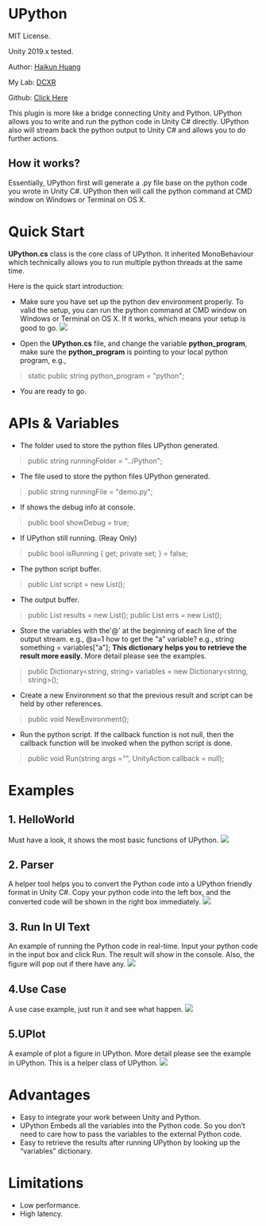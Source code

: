 # UPython
MIT License.

Unity 2019.x tested.

Author: [Haikun Huang](https://quincyhuang.github.io/Webpage/index.html)

My Lab: [DCXR](https://craigyulab.wordpress.com/code/)

Github: [Click Here](https://github.com/quincyhuang/UPython)



This plugin is more like a bridge connecting Unity and Python. UPython allows you to write and run the python code in Unity C# directly. UPython also will stream back the python output to Unity C# and allows you to do further actions.

## How it works?
Essentially, UPython first will generate a .py file base on the python code you wrote in Unity C#. UPython then will call the python command at CMD window on Windows or Terminal on OS X. 



# Quick Start
**UPython.cs** class is the core class of UPython. It inherited MonoBehaviour which technically allows you to run multiple python threads at the same time. 

Here is the quick start introduction:
* Make sure you have set up the python dev environment properly. To valid the setup, you can run the python command at CMD window on Windows or Terminal on OS X.  If it works, which means your setup is good to go. 
![](1.png)

* Open the **UPython.cs** file, and change the variable **python_program**, make sure the **python_program** is pointing to your local python program, e.g.,

>static public string python_program = "python";

* You are ready to go.

# APIs & Variables
* The folder used to store the python files UPython generated. 
>public string runningFolder = "../Python";

* The file used to store the python files UPython generated. 
>public string runningFile = "demo.py";

* If shows the debug info at console.
>public bool showDebug = true;

* If UPython still running. (Reay Only)
>public bool isRunning { get; private set; } = false;

* The python script buffer.
>public List<string> script = new List<string>();

* The output buffer.
>public List<string> results = new List<string>();
>public List<string> errs = new List<string>();

* Store the variables with the'@' at the beginning of each line of the output stream.
  e.g., @a=1
  how to get the "a" variable?
  e.g., string something = variables["a"];
  **This dictionary helps you to retrieve the result more easily.**
  More detail please see the examples.
> public Dictionary<string, string> variables = new Dictionary<string, string>();

* Create a new Environment so that the previous result and script can be held by other references.
>public void NewEnvironment();

* Run the python script.
  If the callback function is not null, then the callback function will be invoked when the python script is done.
>public void Run(string args ="", UnityAction callback = null);

# Examples
## 1. HelloWorld
Must have a look, it shows the most basic functions of UPython.
![](2.png)

## 2. Parser
A helper tool helps you to convert the Python code into a UPython friendly format in Unity C#.
Copy your python code into the left box, and the converted code will be shown in the right box immediately.
![](3.png)

## 3. Run In UI Text
An example of running the Python code in real-time.
Input your python code in the input box and click Run. The result will show in the console. Also, the figure will pop out if there have any.
![](4.png)

## 4.Use Case
A use case example, just run it and see what happen.
![](5.png)

## 5.UPlot
A example of plot a figure in UPython. More detail please see the example in UPython. 
This is a helper class of UPython.
![](6.png)

# Advantages
* Easy to integrate your work between Unity and Python.
* UPython Embeds all the variables into the Python code. So you don’t need to care how to pass the variables to the external Python code.
* Easy to retrieve the results after running UPython by looking up the “variables” dictionary.

# Limitations
* Low performance.
* High latency. 

